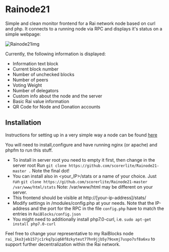 # Rainode21

Simple and clean monitor frontend for a Rai network node based on curl and php.
It connects to a running node via RPC and displays it's status on a simple webpage:

![Rainode21img](https://github.com/stefonarch/phpNodeXRai/blob/master/preview1.png) 

Currently, the following information is displayed:
* Information text block
* Current block number
* Number of unchecked blocks
* Number of peers
* Voting Weight
* Number of delegators
* Custom info about the node and the server
* Basic Rai value information
* QR Code for Node and Donation accounts


## Installation

Instructions for setting up in a very simple way a node can be found [here](https://github.com/raicoincommunity/Raicoin/wiki/Run-a-Node)

You will need to install,configure and have running nginx (or apache) and phpfm to run this stuff.

*  To install in server root you need to empty it first, then change in the server root Run `git clone https://github.com/scorerlite/Rainode21-master .`
Note the final dot!
* You can install also in <your_IP>/stats or a name of your choice. Just run
`git clone https://github.com/scorerlite/Rainode21-master /var/www/html/stats`
Note: /var/www/html may be different on your server.
* This frontend should be visible at http://[your-ip-address]/stats/
* Modify settings in /modules/config.php at your needs. 
Note that the IP-address and the port for the RPC  in the file `config.php` have to  match the entries in `RaiBlocks/config.json`
* You might need to additionally install php7.0-curl, i.e. `sudo apt-get install php7.0-curl`

Feel free to change your representative to my RaiBlocks node `rai_1ko3jeb157jc1rkq7piq68f8zkyteut77hn9jjb5y79oxmj7uspo7sf8a6xu` to support further decentralization within the Rai network.






